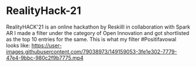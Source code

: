# RealityHack-21
RealityHACK'21 is an online hackathon by Reskilll in collaboration with Spark AR
I made a filter under the category of Open Innovation and got shortlisted as the top 10 entries for the same.
This is what my filter #Positifavowal looks like:
https://user-images.githubusercontent.com/79038973/149159053-3fe1e302-7779-47e4-9bbc-980c2f9b7775.mp4

